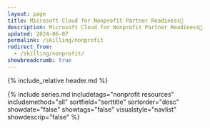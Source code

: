 ```yaml
---
layout: page
title: Microsoft Cloud for Nonprofit Partner Readiness📃
description: Microsoft Cloud for Nonprofit Partner Readiness📃
updated: 2024-06-07
permalink: /skilling/nonprofit
redirect_from:
  - /skilling/nonprofit/
showbreadcrumb: true
---
```

{% include_relative header.md %}

{% include series.md 
    includetags="nonprofit resources"
    includemethod="all" 
    sortfield="sorttitle" sortorder="desc" showdate="false" showtags="false" 
    visualstyle="navlist" showdescrip="false" 
%}